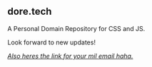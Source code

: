 ## dore.tech
A Personal Domain Repository for CSS and JS. 

Look forward to new updates! 

 [_Also heres the link for your mil email haha._](https://web-cols04.mail.mil/owa)

